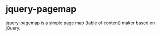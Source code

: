 jquery-pagemap
==============

jquery-pagemap is a simple page map (table of content) maker based on jQuery.
